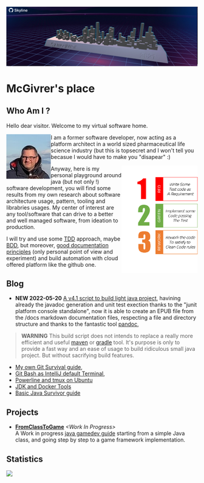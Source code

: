 [![McGivrer SkyLine 2021](./images/github-mcgivrer-skyline-2021.jpg "McGivrer SkyLine 2021 edition")](https://skyline.github.com/mcgivrer/2021 "Go and see the dynamic skyline for 2021")
# McGivrer's place

## Who Am I ?

Hello dear visitor. Welcome to my virtual software home.

<img alt="McGivrer's outdoor photo" src="./images/mcgivrer-avatar-2021.jpg" title="McGivrer !" align="left"/>I am a former software developer, now acting as a platform architect in a world sized pharmaceutical life science industry (but this is topsecret and I won't tell you becasue I would have to make you "disapear" :) 

<img alt="Red: create test, Green: Code passing test, Refactor: clean code" src="./images/RGR-Mantra.png" title="The RGR Mantra" align="right" width="200px"/>Anyway, here is my personal playground around java (but not only !) software development, you will find some results from my own research about software architecture usage, pattern, tooling and librabries usages.
My center of interest are any tool/software that can drive to a better and well managed software, from ideation to production. 

I will try and use some [TDD](https://en.wikipedia.org/wiki/Test-driven_development "Go to the TDD wikipedia description") approach, maybe [BDD](https://en.wikipedia.org/wiki/Behavior-driven_development "Go to the BDD wikipedia description"), but moreover, [good documentation principles](https://www.writethedocs.org/guide/ "Write the docs !") (only personal point of view and experiment) and build automation with cloud offered platform like the github one. 

## Blog

- **NEW 2022-05-20** [A v4.1 script to build light java project](https://gist.github.com/mcgivrer/a31510019029eba73edf5721a93c3dec#file-readme-md), havining already the javadoc generation and unit test exection thanks to the "junit platform console standalone", now it is able to create an EPUB file from the /docs markdown documentation files, respecting a file and directory structure and thanks to the fantastic tool [pandoc](https://pandoc.org "Let's have a try with pandoc !"),

> **WARNING** 
> This build script does not intends to replace a really more efficient and useful [maven](https://maven.apache.org/ "don't you already know maven ?  time to discover the most industrial way to build java project") or [gradle](https://gradle.org "the latest but not least build tool for java ecosystem, supporting the Android ecosystem and more !") tool. 
> It's purpose is only to provide a fast way and an ease of usage to build ridiculous small java project.
> But without sacrifying build features.

- [My own Git Survival guide](https://gist.github.com/mcgivrer/81f67eddf93b0a9d46cac5f1ff4e45c6#file-git-survival-guide-md),
- [Git Bash as IntelliJ default Terminal](https://gist.github.com/mcgivrer/2b9917230588f3987d6acd4750ecf5c9#file-intellij-trick-and-tips-md "GitBash as terminal"),
- [Powerline and tmux on Ubuntu](https://gist.github.com/mcgivrer/63415530034a2a6f4cc968862c3d9e9d "see the magic recipe")
- [JDK and Docker Tools](https://gist.github.com/mcgivrer/247a302c67b8542f3e67b6de831ec83c#file-jdk-java-tools-usage-md)
- [Basic Java Survivor guide](https://gist.github.com/mcgivrer/e4e12e5701c18678e2340725d519cea6#file-basic-java-survivor-guide-md)

## Projects

- **[FromClassToGame](https://github.com/mcgivrer/fromClassToGame)** _&lt;Work In Progress&gt;_<br/>
A Work in progress [java gamedev guide](https://github.com/mcgivrer/fromClassToGame/blob/main/docs/index.md) starting from a simple Java class, and going step by step to a game framework implementation.

## Statistics
<img src="https://github-readme-stats.vercel.app/api?username=mcgivrer&theme=light">
